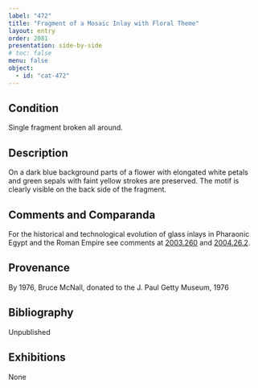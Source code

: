 ```yaml
---
label: "472"
title: "Fragment of a Mosaic Inlay with Floral Theme"
layout: entry
order: 2081
presentation: side-by-side
# toc: false
menu: false
object:
  - id: "cat-472"
---
```


## Condition

Single fragment broken all around.

## Description

On a dark blue background parts of a flower with elongated white petals and green sepals with faint yellow strokes are preserved. The motif is clearly visible on the back side of the fragment.

## Comments and Comparanda

For the historical and technological evolution of glass inlays in Pharaonic Egypt and the Roman Empire see comments at [2003.260](#cat) and [2004.26.2](#cat).

## Provenance

By 1976, Bruce McNall, donated to the J. Paul Getty Museum, 1976

## Bibliography

Unpublished

## Exhibitions

None